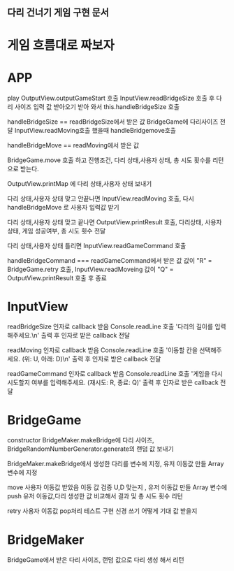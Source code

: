 ## 다리 건너기 게임 구현 문서

# 게임 흐름대로 짜보자

# APP

play
OutputView.outputGameStart 호출
InputView.readBridgeSize 호출 후 다리 사이즈 입력 값 받아오기
받아 와서 this.handleBridgeSize 호출

handleBridgeSize == readBridgeSize에서 받은 값
BridgeGame에 다리사이즈 전달
InputView.readMoving호출 했을때 handleBridgemove호출

handleBridgeMove == readMoving에서 받은 값

BridgeGame.move 호출 하고 진행조건, 다리 상태,사용자 상태, 총 시도 횟수를 리턴으로 받는다.

OutputView.printMap 에 다리 상태,사용자 상태 보내기

다리 상태,사용자 상태 맞고 안끝나면 InputView.readMoving 호출,
다시 handleBridgeMove 로 사용자 입력값 받기

다리 상태,사용자 상태 맞고 끝나면 OutputView.printResult 호출,
다리상태, 사용자 상태, 게임 성공여부, 총 시도 횟수 전달

다리 상태,사용자 상태 틀리면 InputView.readGameCommand 호출

handleBridgeCommand === readGameCommand에서 받은 값
값이 "R" = BridgeGame.retry 호출,
InputView.readMoveing
값이 "Q" = OutputView.printResult 호출 후 종료

# InputView

readBridgeSize
인자로 callback 받음
Console.readLine 호출 '다리의 길이를 입력해주세요.\n' 출력 후
인자로 받은 callback 전달

readMoving
인자로 callback 받음
Console.readLine 호출 '이동할 칸을 선택해주세요. (위: U, 아래: D)\n' 출력 후
인자로 받은 callback 전달

readGameCommand
인자로 callback 받음
Console.readLine 호출 '게임을 다시 시도할지 여부를 입력해주세요. (재시도: R, 종료: Q)' 출력 후
인자로 받은 callback 전달

# BridgeGame

constructor
BridgeMaker.makeBridge에 다리 사이즈, BridgeRandomNumberGenerator.generate의 랜덤 값 보내기

BridgeMaker.makeBridge에서 생성한 다리를 변수에 지정,
유저 이동값 만들 Array 변수에 지정

move
사용자 이동값 받았음
이동 값 검증 U,D 맞는지 ,
유저 이동값 만들 Array 변수에 push
유저 이동값,다리 생성한 값 비교해서 결과 및 총 시도 횟수 리턴

retry
사용자 이동값 pop처리
테스트 구현 신경 쓰기
어떻게 기대 값 받을지

# BridgeMaker

BridgeGame에서 받은 다리 사이즈, 랜덤 값으로
다리 생성 해서 리턴
